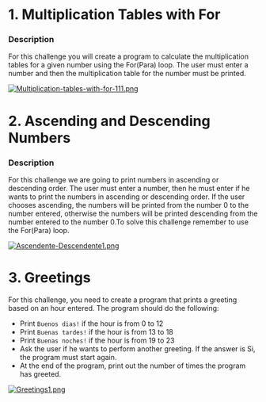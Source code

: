 # 1. Multiplication Tables with For

### Description

For this challenge you will create a program to calculate the multiplication tables for a given number using the For(Para) loop. The user must enter a number and then the multiplication table for the number must be printed.

[![Multiplication-tables-with-for-111.png](https://i.postimg.cc/cHpBDgGj/Multiplication-tables-with-for-111.png)](https://postimg.cc/cgc3CJHM)

# 2. Ascending and Descending Numbers

### Description

For this challenge we are going to print numbers in ascending or descending order. The user must enter a number, then he must enter if he wants to print the numbers in ascending or descending order. If the user chooses ascending, the numbers will be printed from the number 0 to the number entered, otherwise the numbers will be printed descending from the number entered to the number 0.To solve this challenge remember to use the For(Para) loop.

[![Ascendente-Descendente1.png](https://i.postimg.cc/V6Cjbf0F/Ascendente-Descendente1.png)](https://postimg.cc/sQ3BkRcB)

# 3. Greetings

For this challenge, you need to create a program that prints a greeting based on an hour entered. The program should do the following:

- Print ```Buenos dias!``` if the hour is from 0 to 12
- Print ```Buenas tardes!``` if the hour is from 13 to 18
- Print ```Buenas noches!``` if the hour is from 19 to 23
- Ask the user if he wants to perform another greeting. If the answer is Si, the program must start again.
- At the end of the program, print out the number of times the program has greeted.

[![Greetings1.png](https://i.postimg.cc/jjJWM8qx/Greetings1.png)](https://postimg.cc/bGpNJ92W)
